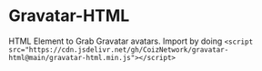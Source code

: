 # Gravatar-HTML
HTML Element to Grab Gravatar avatars.
Import by doing `<script src="https://cdn.jsdelivr.net/gh/CoizNetwork/gravatar-html@main/gravatar-html.min.js"></script>`
